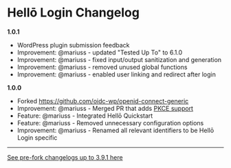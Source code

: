 # Hellō Login Changelog

**1.0.1**

- WordPress plugin submission feedback
- Improvement: @mariuss - updated "Tested Up To" to 6.1.0
- Improvement: @mariuss - fixed input/output sanitization and generation
- Improvement: @mariuss - removed unused global functions
- Improvement: @mariuss - enabled user linking and redirect after login

**1.0.0**

- Forked https://github.com/oidc-wp/openid-connect-generic
- Improvement: @mariuss - Merged PR that adds [PKCE support](https://github.com/oidc-wp/openid-connect-generic/pull/421)
- Feature: @mariuss - Integrated Hellō Quickstart
- Feature: @mariuss - Removed unnecessary configuration options
- Improvement: @mariuss - Renamed all relevant identifiers to be Hellō Login specific

--------

[See pre-fork changelogs up to 3.9.1 here](https://github.com/oidc-wp/openid-connect-generic/blob/main/CHANGELOG.md)
